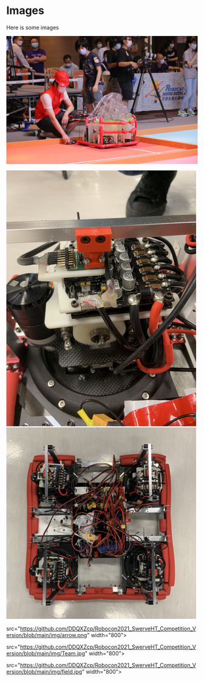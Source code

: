 # Images

Here is some images

<img src="https://github.com/DDQXZcp/Robocon2021_SwerveHT_Competition_Version/blob/main/img/me_competition.jpg" width="1000">

<img src="https://github.com/DDQXZcp/Robocon2021_SwerveHT_Competition_Version/blob/main/img/swerve_model.png" width="500"> <img src="https://github.com/DDQXZcp/Robocon2021_SwerveHT_Competition_Version/blob/main/img/swerve_top.png" width="500">

src="https://github.com/DDQXZcp/Robocon2021_SwerveHT_Competition_Version/blob/main/img/arrow.png" width="800">

src="https://github.com/DDQXZcp/Robocon2021_SwerveHT_Competition_Version/blob/main/img/Team.jpg" width="800">

src="https://github.com/DDQXZcp/Robocon2021_SwerveHT_Competition_Version/blob/main/img/field.jpg" width="800">

